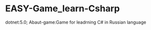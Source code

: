 # EASY-Game_learn-Csharp
dotnet:5.0;                         Abaut-game:Game for leadrning C# in Russian language
